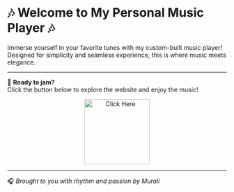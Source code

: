 # 🎶 **Welcome to My Personal Music Player** 🎶

Immerse yourself in your favorite tunes with my custom-built music player!  
Designed for simplicity and seamless experience, this is where music meets elegance.

---

🌟 **Ready to jam?**  
Click the button below to explore the website and enjoy the music!

<p align="center">
  <a href="https://itz-Murali.github.io/Music-Player/">
    <img src="https://img.shields.io/badge/click%20me-007BFF?style=for-the-badge&logo=appveyor&logoColor=white&labelColor=007BFF&color=white&logoWidth=55" alt="Click Here" width="150">
  </a>
</p>

---

🎧 _Brought to you with rhythm and passion by Murali_
